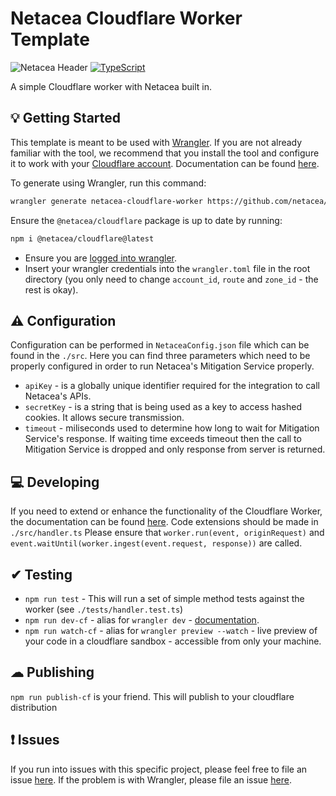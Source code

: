 # Netacea Cloudflare Worker Template
![Netacea Header](https://assets.ntcacdn.net/header.jpg)
[![TypeScript](https://img.shields.io/badge/%3C%2F%3E-TypeScript-%230074c1.svg)](http://www.typescriptlang.org/)

A simple Cloudflare worker with Netacea built in.

## 💡 Getting Started

This template is meant to be used with [Wrangler](https://github.com/cloudflare/wrangler). If you are not already familiar with the tool, we recommend that you install the tool and configure it to work with your [Cloudflare account](https://dash.cloudflare.com). Documentation can be found [here](https://developers.cloudflare.com/workers/tooling/wrangler/).

To generate using Wrangler, run this command:

```bash
wrangler generate netacea-cloudflare-worker https://github.com/netacea/cloudflare-worker-template-typescript
```

Ensure the `@netacea/cloudflare` package is up to date by running:
```bash
npm i @netacea/cloudflare@latest
```
- Ensure you are [logged into wrangler](https://github.com/cloudflare/wrangler#-login).
- Insert your wrangler credentials into the `wrangler.toml` file in the root directory (you only need to change `account_id`, `route` and `zone_id` - the rest is okay).

## ⚠️ Configuration

Configuration can be performed in `NetaceaConfig.json` file which can be found in the `./src`.
Here you can find three parameters which need to be properly configured in order to run Netacea's Mitigation Service properly.

  - `apiKey` - is a globally unique identifier required for the integration to call Netacea's APIs.  
  - `secretKey` - is a string that is being used as a key to access hashed cookies. It allows secure transmission.
  - `timeout` - miliseconds used to determine how long to wait for Mitigation Service's response. If waiting time exceeds timeout then the call to Mitigation Service is dropped and only response from server is returned.

## 💻 Developing
If you need to extend or enhance the functionality of the Cloudflare Worker, the documentation can be found [here](https://developers.cloudflare.com/workers/).
Code extensions should be made in `./src/handler.ts`
Please ensure that `worker.run(event, originRequest)` and `event.waitUntil(worker.ingest(event.request, response))` are called.

## ✔ Testing
- `npm run test` - This will run a set of simple method tests against the worker (see `./tests/handler.test.ts`)
- `npm run dev-cf` - alias for `wrangler dev` - [documentation](https://github.com/cloudflare/wrangler#-dev).
- `npm run watch-cf` - alias for `wrangler preview --watch` - live preview of your code in a cloudflare sandbox - accessible from only your machine.

## ☁ Publishing
`npm run publish-cf` is your friend. This will publish to your cloudflare distribution

## ❗ Issues
If you run into issues with this specific project, please feel free to file an issue [here](https://github.com/Netacea/cloudflare-worker-template-typescript/issues). If the problem is with Wrangler, please file an issue [here](https://github.com/cloudflare/wrangler/issues).